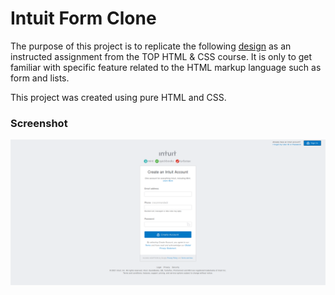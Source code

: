 # Intuit Form Clone
The purpose of this project is to replicate the following [design](https://accounts.intuit.com/signup.html?offering_id=Intuit.ifs.mint&namespace_id=50000026&redirect_url=https%3A%2F%2Fmint.intuit.com%2Foverview.event%3Futm_medium%3Ddirect%26cta%3Dhero_sign_up_free_ProspectWeb%26ivid%3Dff7dea5d-adcb-4f2a-b10e-ee118291264e%26adobe_mc%3DMCMID%253D73858714158080255052773804408215191989%257CMCORGID%253D969430F0543F253D0A4C98C6%252540AdobeOrg%257CTS%253D1607715239%26ivid%3Dff7dea5d-adcb-4f2a-b10e-ee118291264e%26ivid%3D73eb4bf9-9f94-4f65-a8c4-e7d2fdca2790) as an instructed assignment from the TOP HTML & CSS course. It is only to get familiar with specific feature related to the HTML markup language such as form and lists. 

This project was created using pure HTML and CSS.

### Screenshot
![html-form__ss](/assets/images/html-form__ss.png)